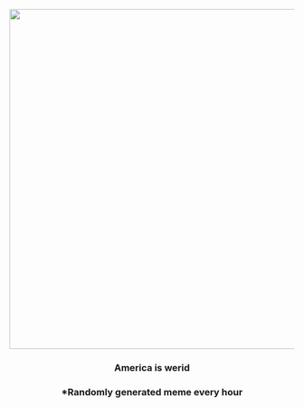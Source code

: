 <p align="center">
        <img src="https://i.redd.it/j4drfzjqkzs91.jpg" width="600" height="600">
        </p>
        <h3 align="center">America is werid</h3>
        <h3 align="center">*Randomly generated meme every hour</h3>
    